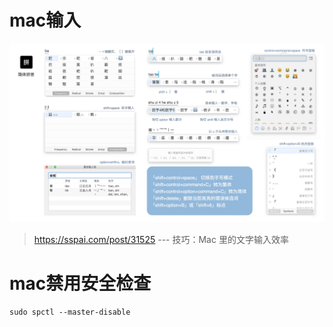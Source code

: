 # mac输入
![bbba60dd5d6eb0ef1b29791ee510f0fb.png](../_resources/bbba60dd5d6eb0ef1b29791ee510f0fb.png)

> https://sspai.com/post/31525 --- 技巧：Mac 里的文字输入效率 

# mac禁用安全检查

```shell
sudo spctl --master-disable
```

